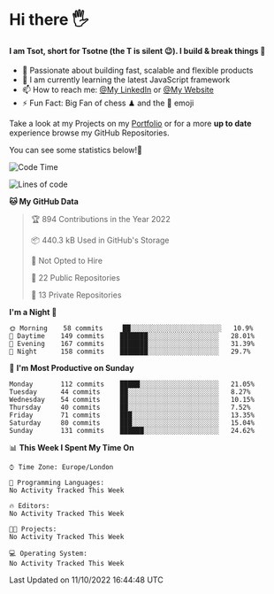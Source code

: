 # Hi there :raised_hand_with_fingers_splayed:
#### I am Tsot, short for Tsotne (the T is silent :wink:). I build & break things :space_invader:
- :telescope: Passionate about building fast, scalable and flexible products
- :seedling: I am currently learning the latest JavaScript framework 
- :mailbox: How to reach me: [@My LinkedIn](https://www.linkedin.com/in/tsotne-gvadzabia/) or [@My Website](https://tsotne.co.uk/contact)
- :zap: Fun Fact: Big Fan of chess ♟ and the 👾 emoji

Take a look at my Projects on my [Portfolio](https://tsotne.co.uk/) or for a more **up to date** experience browse my GitHub Repositories.

You can see some statistics below!:space_invader:
<!--START_SECTION:waka-->
![Code Time](http://img.shields.io/badge/Code%20Time-761%20hrs%202%20mins-blue)

![Lines of code](https://img.shields.io/badge/From%20Hello%20World%20I%27ve%20Written-624%20Thousand%20lines%20of%20code-blue)

**🐱 My GitHub Data** 

> 🏆 894 Contributions in the Year 2022
 > 
> 📦 440.3 kB Used in GitHub's Storage 
 > 
> 🚫 Not Opted to Hire
 > 
> 📜 22 Public Repositories 
 > 
> 🔑 13 Private Repositories  
 > 
**I'm a Night 🦉** 

```text
🌞 Morning    58 commits     ██░░░░░░░░░░░░░░░░░░░░░░░   10.9% 
🌆 Daytime    149 commits    ███████░░░░░░░░░░░░░░░░░░   28.01% 
🌃 Evening    167 commits    ███████░░░░░░░░░░░░░░░░░░   31.39% 
🌙 Night      158 commits    ███████░░░░░░░░░░░░░░░░░░   29.7%

```
📅 **I'm Most Productive on Sunday** 

```text
Monday       112 commits    █████░░░░░░░░░░░░░░░░░░░░   21.05% 
Tuesday      44 commits     ██░░░░░░░░░░░░░░░░░░░░░░░   8.27% 
Wednesday    54 commits     ██░░░░░░░░░░░░░░░░░░░░░░░   10.15% 
Thursday     40 commits     ██░░░░░░░░░░░░░░░░░░░░░░░   7.52% 
Friday       71 commits     ███░░░░░░░░░░░░░░░░░░░░░░   13.35% 
Saturday     80 commits     ███░░░░░░░░░░░░░░░░░░░░░░   15.04% 
Sunday       131 commits    ██████░░░░░░░░░░░░░░░░░░░   24.62%

```


📊 **This Week I Spent My Time On** 

```text
⌚︎ Time Zone: Europe/London

💬 Programming Languages: 
No Activity Tracked This Week

🔥 Editors: 
No Activity Tracked This Week

🐱‍💻 Projects: 
No Activity Tracked This Week

💻 Operating System: 
No Activity Tracked This Week

```


 Last Updated on 11/10/2022 16:44:48 UTC
<!--END_SECTION:waka-->
